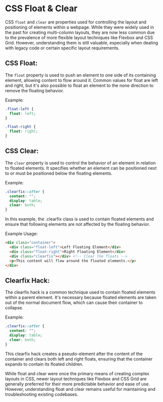 # CSS Float & Clear

CSS `float` and `clear` are properties used for controlling the layout and positioning of elements within a webpage. While they were widely used in the past for creating multi-column layouts, they are now less common due to the prevalence of more flexible layout techniques like Flexbox and CSS Grid. However, understanding them is still valuable, especially when dealing with legacy code or certain specific layout requirements.


## CSS Float:
The `float` property is used to push an element to one side of its containing element, allowing content to flow around it. Common values for float are left and right, but it's also possible to float an element to the none direction to remove the floating behavior.

Example:

```css
.float-left {
  float: left;
}

.float-right {
  float: right;
}
```

## CSS Clear:
The `clear` property is used to control the behavior of an element in relation to floated elements. It specifies whether an element can be positioned next to or must be positioned below the floating elements.

Example:

```css
.clearfix::after {
  content: "";
  display: table;
  clear: both;
}
```

In this example, the .clearfix class is used to contain floated elements and ensure that following elements are not affected by the floating behavior.

Example Usage:

```html
<div class="container">
  <div class="float-left">Left Floating Element</div>
  <div class="float-right">Right Floating Element</div>
  <div class="clearfix"></div> <!-- Clear the floats -->
  <p>This content will flow around the floated elements.</p>
</div>
```

## Clearfix Hack:
The clearfix hack is a common technique used to contain floated elements within a parent element. It's necessary because floated elements are taken out of the normal document flow, which can cause their container to collapse.

Example:

```css
.clearfix::after {
  content: "";
  display: table;
  clear: both;
}
```

This clearfix hack creates a pseudo-element after the content of the container and clears both left and right floats, ensuring that the container expands to contain its floated children.

While float and clear were once the primary means of creating complex layouts in CSS, newer layout techniques like Flexbox and CSS Grid are generally preferred for their more predictable behavior and ease of use. However, understanding float and clear remains useful for maintaining and troubleshooting existing codebases.